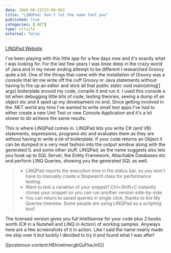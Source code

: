 ```yaml
---
date: 2009-08-25T23:00:00Z
title: "LINQPad: Don't let the name fool you"
published: true
categories: [.NET]
type: article
external: false
---
```

<p><p><a href="http://www.linqpad.net/">LINQPad Website</a></p><p>I've been playing with this little app for a few days now and it's exactly what I was looking for. For the last few years I was knee deep in the crazy world of Java and in my never ending attempt to be different I researched Groovy quite a bit. One of the things that came with the installation of Groovy was a console that let me write off the cuff Groovy or Java statements without having to fire up an editor and stick all that public static void main(string[] args) boilerplate around my code, compile it and run it. I used this console a lot when debugging little bits of code, testing theories, seeing a dump of an object etc and it sped up my development no end. Since getting involved in the .NET world any time I've wanted to write small test apps I've had to either create a new Unit Test or new Console Application and it's a lot slower to do achieve the same results.</p><p>This is where LINQPad comes in. LINQPad lets you write C# (and VB) statements, expressions, programs etc and evaluates them as they are without having to write a lot of boilerplate. If your code returns an Object it can be dumped in a very neat fashion into the output window along with the generated IL and some other stuff. LINQPad, as the name suggests also lets you hook up to SQL Server, the Entity Framework, Attachable Databases etc and perform LINQ Queries, showing you the generated SQL as well.</p><blockquote><ul><li>LINQPad reports the execution time in the status bar, so you won't have to manually create a Stopwatch class for performance testing.</li><li>Want to test a variation of your snippet? Ctrl+Shift+C instantly clones your snippet so you can run another version side-by-side.</li><li>You can return to saved queries in single click, thanks to the My Queries treeview. Some people are using LINQPad as a scripting tool!</li></ul></blockquote><p>The licensed version gives you full Intellisense for your code plus 2 books worth (C# in a Nutshell and LINQ in Action) of working samples. Anyways here are a few screenshots of it in action. Like I said the name nearly made me skip over it but luckily I decided to try it and found what I was after!</p></p><p>[[posterous-content:HEtroelnwcgbGuFkaJnG]]</p>